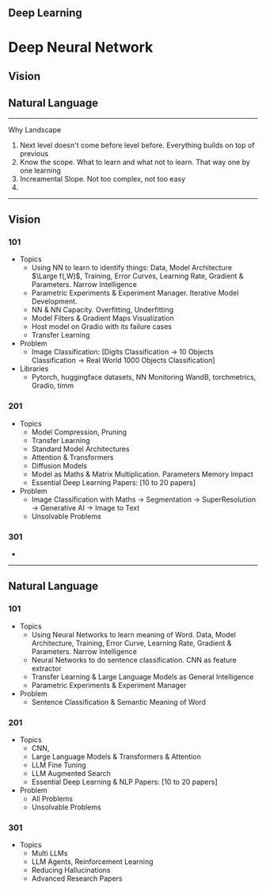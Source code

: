 ## Deep Learning

# Deep Neural Network
## Vision
## Natural Language
----
Why Landscape
1. Next level doesn't come before level before. Everything builds on top of previous
2. Know the scope. What to learn and what not to learn. That way one by one learning
3. Increamental Slope. Not too complex, not too easy
4. 

---
## Vision
### 101
  - Topics
    - Using NN to learn to identify things: Data, Model Architecture $\Large f(,W)$, Training, Error Curves, Learning Rate, Gradient & Parameters. Narrow Intelligence
    - Parametric Experiments & Experiment Manager. Iterative Model Development.
    - NN & NN Capacity. Overfitting, Underfitting
    - Model Filters & Gradient Maps Visualization
    - Host model on Gradio with its failure cases
    - Transfer Learning
  - Problem
    - Image Classification: [Digits Classification -> 10 Objects Classification -> Real World 1000 Objects Classification]
  - Libraries
    - Pytorch, huggingface datasets, NN Monitoring WandB, torchmetrics, Gradio, timm
### 201
  - Topics
    - Model Compression, Pruning
    - Transfer Learning
    - Standard Model Architectures
    - Attention & Transformers
    - Diffusion Models
    - Model as Maths & Matrix Multiplication. Parameters Memory Impact
    - Essential Deep Learning Papers: [10 to 20 papers]
  - Problem
    - Image Classification with Maths -> Segmentation -> SuperResolution -> Generative AI -> Image to Text
    - Unsolvable Problems
### 301
  - 

---
## Natural Language
### 101
  - Topics
    - Using Neural Networks to learn meaning of Word. Data, Model Architecture, Training, Error Curve, Learning Rate, Gradient & Parameters. Narrow Intelligence
    - Neural Networks to do sentence classification. CNN as feature extractor
    - Transfer Learning & Large Language Models as General Intelligence
    - Parametric Experiments & Experiment Manager
  - Problem
    - Sentence Classification & Semantic Meaning of Word
### 201
  - Topics
    - CNN, 
    - Large Language Models & Transformers & Attention
    - LLM Fine Tuning
    - LLM Augmented Search
    - Essential Deep Learning & NLP Papers: [10 to 20 papers]
  - Problem
    - All Problems
    - Unsolvable Problems
### 301
  - Topics
    - Multi LLMs
    - LLM Agents, Reinforcement Learning
    - Reducing Hallucinations
    - Advanced Research Papers
